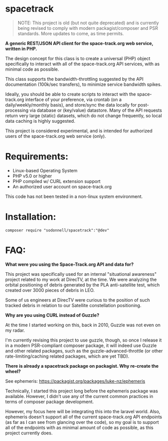 spacetrack
===

> NOTE: This project is old (but not quite deprecated) and is currently being revised to comply with modern packagist/composer and PSR standards. More updates to come, as time permits.

**A generic REST/JSON API client for the space-track.org web service, written in PHP.**

The design concept for this class is to create a universal (PHP) object specifically to interact with all of the space-track.org API services, with as minimal code as possible. 

This class supports the bandwidth-throttling suggested by the API documentation (100k/sec transfers), to minimize service bandwidth spikes. 

Ideally, you should be able to create scripts to interact with the space-track.org interface of your preference, via crontab (on a daily/weekly/monthly basis), and store/sync the data locally for post-processing via database or (key/value) datastore. Many of the API requests return very large (static) datasets, which do not change frequently, so local data caching is highly suggested.

This project is considered experimental, and is intended for authorized users of the space-track.org web service (only). 

Requirements:
===

* Linux-based Operating System
* PHP v5.0 or higher
* PHP compiled w/ CURL extension support
* An authorized user account on space-track.org

This code has not been tested in a non-linux system environment.

Installation:
===

```
composer require "sodonnell/spacetrack":"@dev"
```

FAQ:
===

**What were you using the Space-Track.org API and data for?**

This project was specifically used for an internal "situational awareness" project related to my work at DirecTV, at the time. We were analyzing the orbital positioning of debris generated by the PLA anti-satellite test, which created over 3000 pieces of debris in LEO. 

Some of us engineers at DirecTV were curious to the position of such tracked debris in relation to our Satellite constellation positioning.

**Why are you using CURL instead of Guzzle?**

At the time I started working on this, back in 2010, Guzzle was not even on my radar. 

I'm currently revising this project to use guzzle, though, so once I release it in a modern PSR-compliant composer package, it will indeed use Guzzle and other related packages, such as the guzzle-advanced-throttle (or other rate-limiting/caching related packages, which are yet TBD).

**There is already a spacetrack package on packagist. Why re-create the wheel?**

See ephemeris: https://packagist.org/packages/luke-nz/ephemeris

Technically, I started this project long before the ephemeris package was available. However, I didn't use any of the current common practices in terms of composer package development. 

However, my focus here will be integrating this into the laravel world. Also, ephemeris doesn't support all of the current space-track.org API endpoints (as far as I can see from glancing over the code), so my goal is to support all of the endpoints with as minimal amount of code as possible, as this project currently does.
